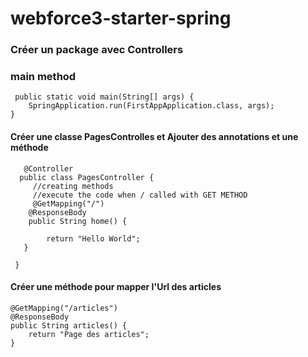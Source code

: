 # webforce3-starter-spring

### Créer un package avec Controllers

### main method


     public static void main(String[] args) {
		SpringApplication.run(FirstAppApplication.class, args);
	}
	
	
	
#### Créer une classe PagesControlles et Ajouter des annotations et une méthode


       @Controller
      public class PagesController {
	     //creating methods
	     //execute the code when / called with GET METHOD
	     @GetMapping("/")
	    @ResponseBody
     	public String home() {
		
	    	return "Hello World";
	   }

     }


#### Créer une méthode pour mapper l'Url des articles


	@GetMapping("/articles")
	@ResponseBody
	public String articles() {
		return "Page des articles";
	}

